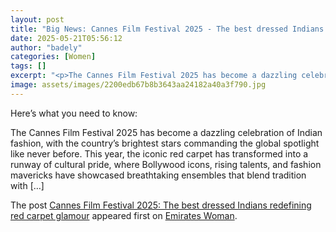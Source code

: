 ```yaml
---
layout: post
title: "Big News: Cannes Film Festival 2025 - The best dressed Indians redefining red carpet glamour"
date: 2025-05-21T05:56:12
author: "badely"
categories: [Women]
tags: []
excerpt: "<p>The Cannes Film Festival 2025 has become a dazzling celebration of Indian fashion, with the country’s brightest stars commanding the global spotlig"
image: assets/images/2200edb67b8b3643aa24182a40a3f790.jpg
---
```


Here’s what you need to know: <p>The Cannes Film Festival 2025 has become a dazzling celebration of Indian fashion, with the country’s brightest stars commanding the global spotlight like never before. This year, the iconic red carpet has transformed into a runway of cultural pride, where Bollywood icons, rising talents, and fashion mavericks have showcased breathtaking ensembles that blend tradition with [&#8230;]</p>
<p>The post <a href="https://emirateswoman.com/cannes-film-festival-2025-best-dressed-indians/" rel="nofollow">Cannes Film Festival 2025: The best dressed Indians redefining red carpet glamour</a> appeared first on <a href="https://emirateswoman.com" rel="nofollow">Emirates Woman</a>.</p>

